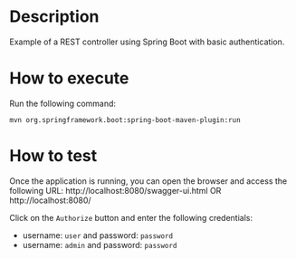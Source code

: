 # Description

Example of a REST controller using Spring Boot with basic authentication.

# How to execute

Run the following command:

```shell
mvn org.springframework.boot:spring-boot-maven-plugin:run
```

# How to test

Once the application is running, you can open the browser and access the following
URL: http://localhost:8080/swagger-ui.html OR  http://localhost:8080/

Click on the `Authorize` button and enter the following credentials:

- username: `user` and password: `password`
- username: `admin` and password: `password`